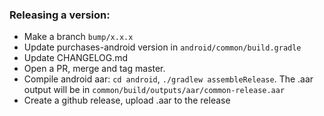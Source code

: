 ### Releasing a version: 

- Make a branch `bump/x.x.x`
- Update purchases-android version in `android/common/build.gradle`
- Update CHANGELOG.md
- Open a PR, merge and tag master.
- Compile android aar: `cd android`, `./gradlew assembleRelease`. The .aar output will be in `common/build/outputs/aar/common-release.aar`
- Create a github release, upload .aar to the release
